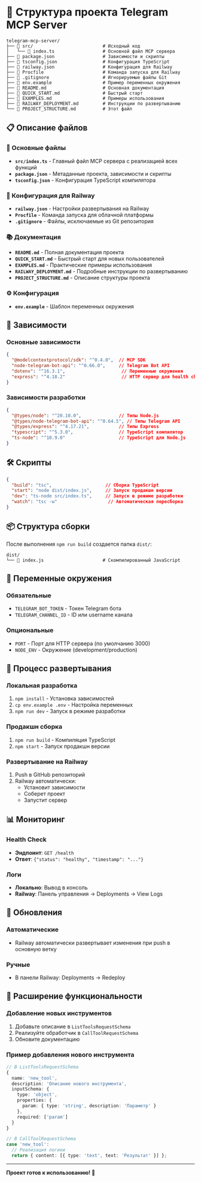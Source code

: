 # 📁 Структура проекта Telegram MCP Server

```
telegram-mcp-server/
├── 📁 src/                          # Исходный код
│   └── 📄 index.ts                  # Основной файл MCP сервера
├── 📄 package.json                  # Зависимости и скрипты
├── 📄 tsconfig.json                 # Конфигурация TypeScript
├── 📄 railway.json                  # Конфигурация для Railway
├── 📄 Procfile                      # Команда запуска для Railway
├── 📄 .gitignore                    # Игнорируемые файлы Git
├── 📄 env.example                   # Пример переменных окружения
├── 📄 README.md                     # Основная документация
├── 📄 QUICK_START.md                # Быстрый старт
├── 📄 EXAMPLES.md                   # Примеры использования
├── 📄 RAILWAY_DEPLOYMENT.md         # Инструкции по развертыванию
└── 📄 PROJECT_STRUCTURE.md          # Этот файл
```

## 📋 Описание файлов

### 🚀 Основные файлы

- **`src/index.ts`** - Главный файл MCP сервера с реализацией всех функций
- **`package.json`** - Метаданные проекта, зависимости и скрипты
- **`tsconfig.json`** - Конфигурация TypeScript компилятора

### 🚂 Конфигурация для Railway

- **`railway.json`** - Настройки развертывания на Railway
- **`Procfile`** - Команда запуска для облачной платформы
- **`.gitignore`** - Файлы, исключаемые из Git репозитория

### 📚 Документация

- **`README.md`** - Полная документация проекта
- **`QUICK_START.md`** - Быстрый старт для новых пользователей
- **`EXAMPLES.md`** - Практические примеры использования
- **`RAILWAY_DEPLOYMENT.md`** - Подробные инструкции по развертыванию
- **`PROJECT_STRUCTURE.md`** - Описание структуры проекта

### ⚙️ Конфигурация

- **`env.example`** - Шаблон переменных окружения

## 🔧 Зависимости

### Основные зависимости

```json
{
  "@modelcontextprotocol/sdk": "^0.4.0",  // MCP SDK
  "node-telegram-bot-api": "^0.66.0",     // Telegram Bot API
  "dotenv": "^16.3.1",                     // Переменные окружения
  "express": "^4.18.2"                     // HTTP сервер для health check
}
```

### Зависимости разработки

```json
{
  "@types/node": "^20.10.0",              // Типы Node.js
  "@types/node-telegram-bot-api": "^0.64.5", // Типы Telegram API
  "@types/express": "^4.17.21",           // Типы Express
  "typescript": "^5.3.0",                 // TypeScript компилятор
  "ts-node": "^10.9.0"                    // TypeScript для Node.js
}
```

## 🛠 Скрипты

```json
{
  "build": "tsc",                    // Сборка TypeScript
  "start": "node dist/index.js",     // Запуск продакшн версии
  "dev": "ts-node src/index.ts",     // Запуск в режиме разработки
  "watch": "tsc -w"                   // Автоматическая пересборка
}
```

## 📦 Структура сборки

После выполнения `npm run build` создается папка `dist/`:

```
dist/
└── 📄 index.js                      # Скомпилированный JavaScript
```

## 🔐 Переменные окружения

### Обязательные

- `TELEGRAM_BOT_TOKEN` - Токен Telegram бота
- `TELEGRAM_CHANNEL_ID` - ID или username канала

### Опциональные

- `PORT` - Порт для HTTP сервера (по умолчанию 3000)
- `NODE_ENV` - Окружение (development/production)

## 🚀 Процесс развертывания

### Локальная разработка

1. `npm install` - Установка зависимостей
2. `cp env.example .env` - Настройка переменных
3. `npm run dev` - Запуск в режиме разработки

### Продакшн сборка

1. `npm run build` - Компиляция TypeScript
2. `npm start` - Запуск продакшн версии

### Развертывание на Railway

1. Push в GitHub репозиторий
2. Railway автоматически:
   - Установит зависимости
   - Соберет проект
   - Запустит сервер

## 📊 Мониторинг

### Health Check

- **Эндпоинт**: `GET /health`
- **Ответ**: `{"status": "healthy", "timestamp": "..."}`

### Логи

- **Локально**: Вывод в консоль
- **Railway**: Панель управления → Deployments → View Logs

## 🔄 Обновления

### Автоматические

- Railway автоматически развертывает изменения при push в основную ветку

### Ручные

- В панели Railway: Deployments → Redeploy

## 🎯 Расширение функциональности

### Добавление новых инструментов

1. Добавьте описание в `ListToolsRequestSchema`
2. Реализуйте обработчик в `CallToolRequestSchema`
3. Обновите документацию

### Пример добавления нового инструмента

```typescript
// В ListToolsRequestSchema
{
  name: 'new_tool',
  description: 'Описание нового инструмента',
  inputSchema: {
    type: 'object',
    properties: {
      param: { type: 'string', description: 'Параметр' }
    },
    required: ['param']
  }
}

// В CallToolRequestSchema
case 'new_tool':
  // Реализация логики
  return { content: [{ type: 'text', text: 'Результат' }] };
```

---

**Проект готов к использованию! 🎉**
